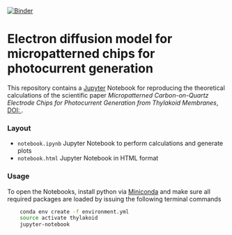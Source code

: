 [![Binder](https://mybinder.org/badge.svg)](https://mybinder.org/v2/gh/teokem/SI-thylakoid/master)

# Electron diffusion model for micropatterned chips for photocurrent generation

This repository contains a [Jupyter](http://jupyter.org) Notebook for reproducing the theoretical calculations of the scientific paper _Micropatterned Carbon-on-Quartz Electrode Chips for Photocurrent Generation from Thylakoid Membranes_, [DOI: ](http://dx.doi.org/).

### Layout

- `notebook.ipynb` Jupyter Notebook to perform calculations and generate plots
- `notebook.html` Jupyter Notebook in HTML format 

### Usage

To open the Notebooks, install python via [Miniconda](https://conda.io/miniconda.html) and make sure all required packages are loaded
by issuing the following terminal commands

```bash
    conda env create -f environment.yml
    source activate thylakoid
    jupyter-notebook
```
